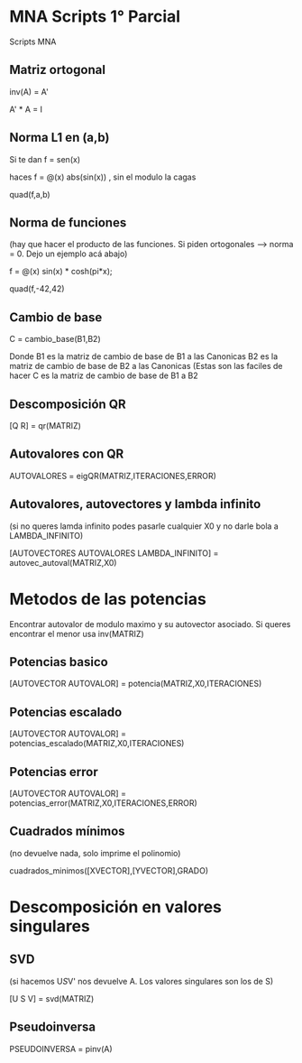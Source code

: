 # MNA Scripts 1° Parcial
Scripts MNA

## Matriz ortogonal
inv(A) = A'

A' * A = I

## Norma L1 en (a,b)
Si te dan f = sen(x)

haces f = @(x) abs(sin(x)) , sin el modulo la cagas

quad(f,a,b)

## Norma de funciones
(hay que hacer el producto de las funciones. Si piden ortogonales --> norma = 0. Dejo un ejemplo acá abajo)

f = @(x) sin(x) * cosh(pi*x);

quad(f,-42,42)

## Cambio de base

C = cambio_base(B1,B2)

Donde   B1 es la matriz de cambio de base de B1 a las Canonicas
        B2 es la matriz de cambio de base de B2 a las Canonicas   (Estas son las faciles de hacer
        C es la matriz de cambio de base de B1 a B2

## Descomposición QR
[Q R] = qr(MATRIZ)

## Autovalores con QR
AUTOVALORES = eigQR(MATRIZ,ITERACIONES,ERROR)

## Autovalores, autovectores y lambda infinito
(si no queres lamda infinito podes pasarle cualquier X0 y no darle bola a LAMBDA_INFINITO)

[AUTOVECTORES AUTOVALORES LAMBDA_INFINITO] = autovec_autoval(MATRIZ,X0)

# Metodos de las potencias
Encontrar autovalor de modulo maximo y su autovector asociado. Si queres encontrar el menor usa inv(MATRIZ)

## Potencias basico

[AUTOVECTOR AUTOVALOR] = potencia(MATRIZ,X0,ITERACIONES)

## Potencias escalado

[AUTOVECTOR AUTOVALOR] = potencias_escalado(MATRIZ,X0,ITERACIONES)

## Potencias error

[AUTOVECTOR AUTOVALOR] = potencias_error(MATRIZ,X0,ITERACIONES,ERROR)

## Cuadrados mínimos
(no devuelve nada, solo imprime el polinomio)

cuadrados_minimos([XVECTOR],[YVECTOR],GRADO)

# Descomposición en valores singulares

## SVD
(si hacemos U*S*V' nos devuelve A. Los valores singulares son los de S)

[U S V] = svd(MATRIZ)

## Pseudoinversa

PSEUDOINVERSA = pinv(A)
